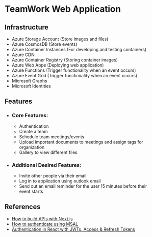 # TeamWork Web Application

## Infrastructure
 - Azure Storage Account (Store images and files)
 - Azure CosmosDB (Store events)
 - Azure Container Instances (For developing and testing containers)
 - Azure CDN
 - Azure Container Registry (Storing container images)
 - Azure Web Apps (Deploying web application)
 - Azure Functions (Trigger functionality when an event occurs)
 - Azure Event Grid (Trigger functionality when an event occurs)
 - Microsoft Graphs 
 - Microsoft Identities

## Features
 - ### Core Features: 
    - Authentication
    - Create a team
    - Schedule team meetings/events
    - Upload important documents to meetings and assign tags for organization. 
    - Gallery to view different files

 - ### Additional Desired Features: 
    - Invite other people via their email
    - Log in to application using outlook email
    - Send out an email reminder for the user 15 minutes before their event starts

## References
 - [How to build APIs with Next.js](#https://nextjs.org/blog/building-apis-with-nextjs#11-create-a-nextjs-app)
 - [How to authenticate using MSAL](#https://github.com/Azure-Samples/ms-identity-ciam-javascript-tutorial/blob/main/1-Authentication/1-sign-in-react/README.md#prerequisites)
 - [Authentication in React with JWTs, Access & Refresh Tokens](#https://www.youtube.com/watch?v=AcYF18oGn6Y)


